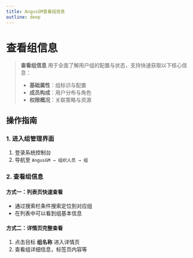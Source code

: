 ```yaml
---
title: AngusGM查看组信息
outline: deep
---
```


# 查看组信息

> **查看组信息** 用于全面了解用户组的配置与状态，支持快速获取以下核心信息：
> - **基础属性**：组标识与配置
> - **成员构成**：用户分布与角色
> - **权限概况**：关联策略与资源

## 操作指南

### 1. 进入组管理界面
1. 登录系统控制台
2. 导航至 `AngusGM → 组织人员 → 组`

### 2. 查看组信息
#### 方式一：列表页快速查看
- 通过搜索栏条件搜索定位到对应组
- 在列表中可以看到组基本信息

#### 方式二：详情页完整查看
1. 点击目标 **组名称** 进入详情页
2. 查看组详细信息，标签页内容等
